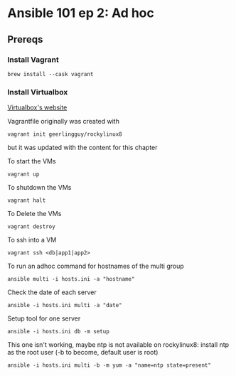 # Ansible 101 ep 2: Ad hoc
## Prereqs
### Install Vagrant
```
brew install --cask vagrant
```

### Install Virtualbox
[Virtualbox's website](https://virtualbox.org)


Vagrantfile originally was created with 
```
vagrant init geerlingguy/rockylinux8
```
but it was updated with the content for this chapter

To start the VMs
```
vagrant up
```

To shutdown the VMs
```
vagrant halt
```

To Delete the VMs
```
vagrant destroy
```

To ssh into a VM
```
vagrant ssh <db|app1|app2>
```

To run an adhoc command for hostnames of the multi group
```
ansible multi -i hosts.ini -a "hostname"
```

Check the date of each server
```
ansible -i hosts.ini multi -a "date"
```

Setup tool for one server 

```
ansible -i hosts.ini db -m setup
```

This one isn't working, maybe ntp is not available on rockylinux8:
install ntp as the root user (-b to become, default user is root)
```
ansible -i hosts.ini multi -b -m yum -a "name=ntp state=present"
```
